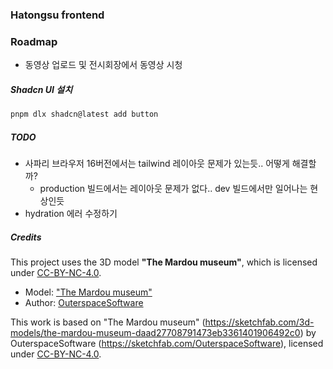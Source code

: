 ### Hatongsu frontend

### Roadmap

- 동영상 업로드 및 전시회장에서 동영상 시청

##### Shadcn UI 설치

```bash
pnpm dlx shadcn@latest add button
```

##### TODO

- 사파리 브라우저 16버전에서는 tailwind 레이아웃 문제가 있는듯.. 어떻게 해결할까?
  - production 빌드에서는 레이아웃 문제가 없다.. dev 빌드에서만 일어나는 현상인듯
- hydration 에러 수정하기

##### Credits

This project uses the 3D model **"The Mardou museum"**, which is licensed under [CC-BY-NC-4.0](http://creativecommons.org/licenses/by-nc/4.0/).

- Model: ["The Mardou museum"](https://sketchfab.com/3d-models/the-mardou-museum-daad27708791473eb3361401906492c0)
- Author: [OuterspaceSoftware](https://sketchfab.com/OuterspaceSoftware)

This work is based on "The Mardou museum" (https://sketchfab.com/3d-models/the-mardou-museum-daad27708791473eb3361401906492c0) by OuterspaceSoftware (https://sketchfab.com/OuterspaceSoftware), licensed under [CC-BY-NC-4.0](http://creativecommons.org/licenses/by-nc/4.0/).
